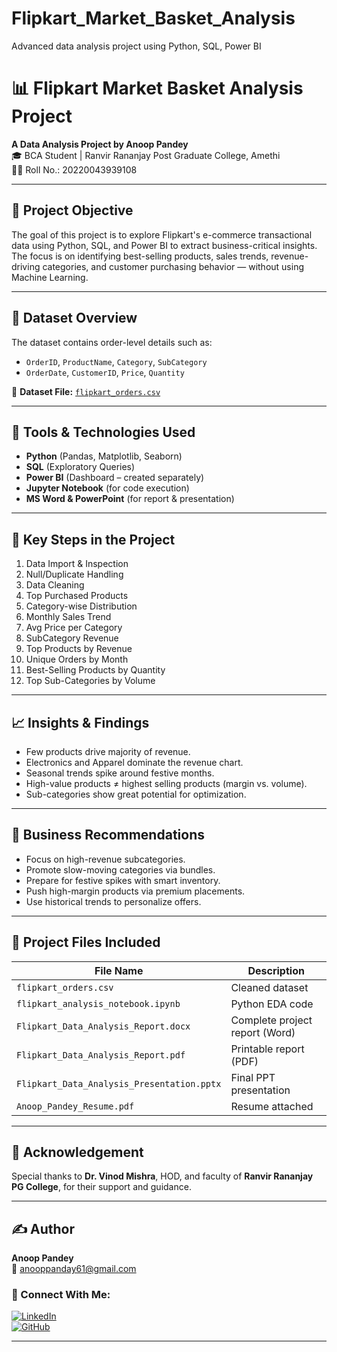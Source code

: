 # Flipkart_Market_Basket_Analysis
Advanced data analysis project using Python, SQL, Power BI
<br>

# 📊 Flipkart Market Basket Analysis Project

**A Data Analysis Project by Anoop Pandey**  
🎓 BCA Student | Ranvir Rananjay Post Graduate College, Amethi  
🧑‍💻 Roll No.: 20220043939108

---

## 📌 Project Objective

The goal of this project is to explore Flipkart's e-commerce transactional data using Python, SQL, and Power BI to extract business-critical insights. The focus is on identifying best-selling products, sales trends, revenue-driving categories, and customer purchasing behavior — without using Machine Learning.

---

## 📂 Dataset Overview

The dataset contains order-level details such as:
- `OrderID`, `ProductName`, `Category`, `SubCategory`
- `OrderDate`, `CustomerID`, `Price`, `Quantity`

📁 **Dataset File:** [`flipkart_orders.csv`](flipkart_orders.csv)

---

## 🧰 Tools & Technologies Used

- **Python** (Pandas, Matplotlib, Seaborn)
- **SQL** (Exploratory Queries)
- **Power BI** (Dashboard – created separately)
- **Jupyter Notebook** (for code execution)
- **MS Word & PowerPoint** (for report & presentation)

---

## 🧠 Key Steps in the Project

1. Data Import & Inspection  
2. Null/Duplicate Handling  
3. Data Cleaning  
4. Top Purchased Products  
5. Category-wise Distribution  
6. Monthly Sales Trend  
7. Avg Price per Category  
8. SubCategory Revenue  
9. Top Products by Revenue  
10. Unique Orders by Month  
11. Best-Selling Products by Quantity  
12. Top Sub-Categories by Volume  

---

## 📈 Insights & Findings

- Few products drive majority of revenue.  
- Electronics and Apparel dominate the revenue chart.  
- Seasonal trends spike around festive months.  
- High-value products ≠ highest selling products (margin vs. volume).  
- Sub-categories show great potential for optimization.

---

## 🧩 Business Recommendations

- Focus on high-revenue subcategories.  
- Promote slow-moving categories via bundles.  
- Prepare for festive spikes with smart inventory.  
- Push high-margin products via premium placements.  
- Use historical trends to personalize offers.

---

## 📄 Project Files Included

| File Name                              | Description                     |
|----------------------------------------|---------------------------------|
| `flipkart_orders.csv`                  | Cleaned dataset                 |
| `flipkart_analysis_notebook.ipynb`     | Python EDA code                 |
| `Flipkart_Data_Analysis_Report.docx`   | Complete project report (Word) |
| `Flipkart_Data_Analysis_Report.pdf`    | Printable report (PDF)         |
| `Flipkart_Data_Analysis_Presentation.pptx` | Final PPT presentation        |
| `Anoop_Pandey_Resume.pdf`              | Resume attached                 |

---

## 🙏 Acknowledgement

Special thanks to **Dr. Vinod Mishra**, HOD, and faculty of **Ranvir Rananjay PG College**, for their support and guidance.

---

## ✍️ Author

**Anoop Pandey**  
📧 anooppanday61@gmail.com  

### 🔗 Connect With Me:
[![LinkedIn](https://img.shields.io/badge/LinkedIn-Profile-blue?style=for-the-badge&logo=linkedin)](https://www.linkedin.com/in/anoop-pandey-7931a5229)  
[![GitHub](https://img.shields.io/badge/GitHub-Profile-black?style=for-the-badge&logo=github)](https://github.com/Anoop18Pandey)

---

